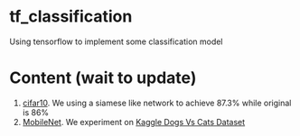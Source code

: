# tf_classification
Using tensorflow to implement some classification  model 


# Content (wait to update)

1. [cifar10](https://github.com/lhwcv/tf_classication/cifar10). We using a siamese like network to achieve 87.3% while original is 86% 
2. [MobileNet](https://github.com/lhwcv/tf_classication/cifar10). We experiment on [Kaggle Dogs Vs Cats Dataset](https://www.kaggle.com/c/dogs-vs-cats)
